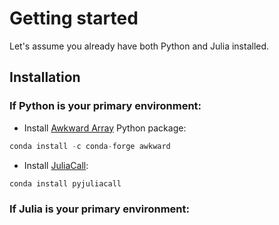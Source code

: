 # Getting started

Let's assume you already have both Python and Julia installed.

## Installation

### If Python is your primary environment:

 - Install [Awkward Array](https://github.com/scikit-hep/awkward) Python package:

```python
conda install -c conda-forge awkward
```
 - Install [JuliaCall](https://juliapy.github.io/PythonCall.jl):

```python
conda install pyjuliacall
```

### If Julia is your primary environment:

